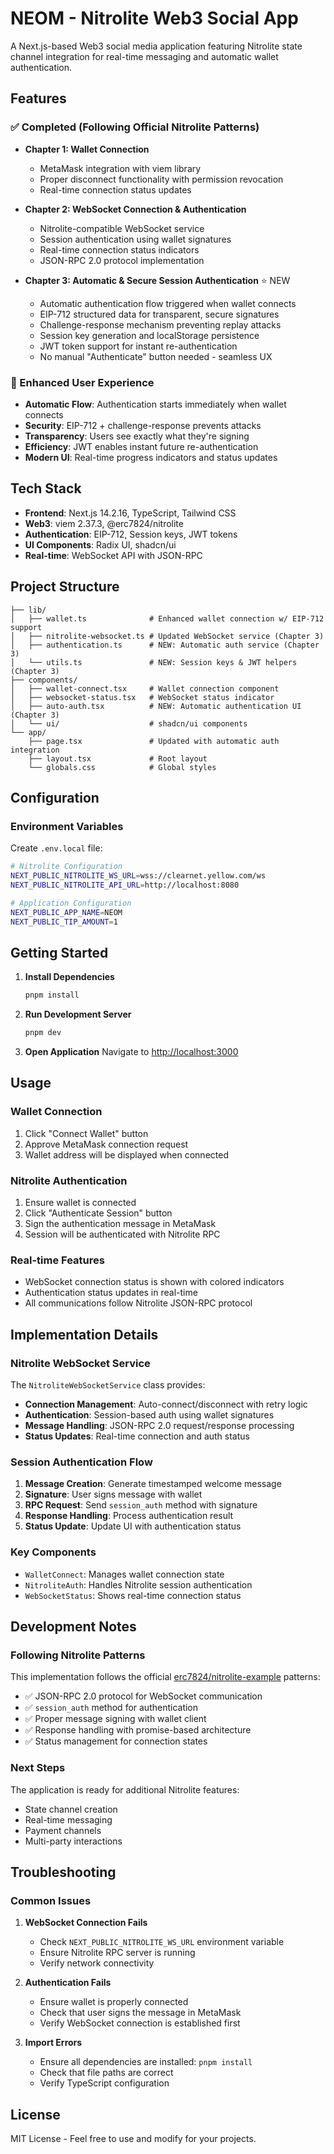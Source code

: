 # NEOM - Nitrolite Web3 Social App

A Next.js-based Web3 social media application featuring Nitrolite state channel integration for real-time messaging and automatic wallet authentication.

## Features

### ✅ Completed (Following Official Nitrolite Patterns)

- **Chapter 1: Wallet Connection**
  - MetaMask integration with viem library
  - Proper disconnect functionality with permission revocation
  - Real-time connection status updates

- **Chapter 2: WebSocket Connection & Authentication**
  - Nitrolite-compatible WebSocket service
  - Session authentication using wallet signatures
  - Real-time connection status indicators
  - JSON-RPC 2.0 protocol implementation

- **Chapter 3: Automatic & Secure Session Authentication** ⭐ NEW
  - Automatic authentication flow triggered when wallet connects
  - EIP-712 structured data for transparent, secure signatures
  - Challenge-response mechanism preventing replay attacks
  - Session key generation and localStorage persistence
  - JWT token support for instant re-authentication
  - No manual "Authenticate" button needed - seamless UX

### 🎯 Enhanced User Experience
- **Automatic Flow**: Authentication starts immediately when wallet connects
- **Security**: EIP-712 + challenge-response prevents attacks
- **Transparency**: Users see exactly what they're signing
- **Efficiency**: JWT enables instant future re-authentication
- **Modern UI**: Real-time progress indicators and status updates

## Tech Stack

- **Frontend**: Next.js 14.2.16, TypeScript, Tailwind CSS
- **Web3**: viem 2.37.3, @erc7824/nitrolite
- **Authentication**: EIP-712, Session keys, JWT tokens
- **UI Components**: Radix UI, shadcn/ui
- **Real-time**: WebSocket API with JSON-RPC

## Project Structure

```
├── lib/
│   ├── wallet.ts              # Enhanced wallet connection w/ EIP-712 support
│   ├── nitrolite-websocket.ts # Updated WebSocket service (Chapter 3)
│   ├── authentication.ts      # NEW: Automatic auth service (Chapter 3)
│   └── utils.ts               # NEW: Session keys & JWT helpers (Chapter 3)
├── components/
│   ├── wallet-connect.tsx     # Wallet connection component
│   ├── websocket-status.tsx   # WebSocket status indicator
│   ├── auto-auth.tsx          # NEW: Automatic authentication UI (Chapter 3)
│   └── ui/                    # shadcn/ui components
└── app/
    ├── page.tsx               # Updated with automatic auth integration
    ├── layout.tsx             # Root layout
    └── globals.css            # Global styles
```

## Configuration

### Environment Variables

Create `.env.local` file:

```bash
# Nitrolite Configuration
NEXT_PUBLIC_NITROLITE_WS_URL=wss://clearnet.yellow.com/ws
NEXT_PUBLIC_NITROLITE_API_URL=http://localhost:8080

# Application Configuration
NEXT_PUBLIC_APP_NAME=NEOM
NEXT_PUBLIC_TIP_AMOUNT=1
```

## Getting Started

1. **Install Dependencies**
   ```bash
   pnpm install
   ```

2. **Run Development Server**
   ```bash
   pnpm dev
   ```

3. **Open Application**
   Navigate to [http://localhost:3000](http://localhost:3000)

## Usage

### Wallet Connection
1. Click "Connect Wallet" button
2. Approve MetaMask connection request
3. Wallet address will be displayed when connected

### Nitrolite Authentication
1. Ensure wallet is connected
2. Click "Authenticate Session" button
3. Sign the authentication message in MetaMask
4. Session will be authenticated with Nitrolite RPC

### Real-time Features
- WebSocket connection status is shown with colored indicators
- Authentication status updates in real-time
- All communications follow Nitrolite JSON-RPC protocol

## Implementation Details

### Nitrolite WebSocket Service

The `NitroliteWebSocketService` class provides:

- **Connection Management**: Auto-connect/disconnect with retry logic
- **Authentication**: Session-based auth using wallet signatures
- **Message Handling**: JSON-RPC 2.0 request/response processing
- **Status Updates**: Real-time connection and auth status

### Session Authentication Flow

1. **Message Creation**: Generate timestamped welcome message
2. **Signature**: User signs message with wallet
3. **RPC Request**: Send `session_auth` method with signature
4. **Response Handling**: Process authentication result
5. **Status Update**: Update UI with authentication status

### Key Components

- `WalletConnect`: Manages wallet connection state
- `NitroliteAuth`: Handles Nitrolite session authentication
- `WebSocketStatus`: Shows real-time connection status

## Development Notes

### Following Nitrolite Patterns

This implementation follows the official [erc7824/nitrolite-example](https://github.com/erc7824/nitrolite-example) patterns:

- ✅ JSON-RPC 2.0 protocol for WebSocket communication
- ✅ `session_auth` method for authentication
- ✅ Proper message signing with wallet client
- ✅ Response handling with promise-based architecture
- ✅ Status management for connection states

### Next Steps

The application is ready for additional Nitrolite features:
- State channel creation
- Real-time messaging
- Payment channels
- Multi-party interactions

## Troubleshooting

### Common Issues

1. **WebSocket Connection Fails**
   - Check `NEXT_PUBLIC_NITROLITE_WS_URL` environment variable
   - Ensure Nitrolite RPC server is running
   - Verify network connectivity

2. **Authentication Fails**
   - Ensure wallet is properly connected
   - Check that user signs the message in MetaMask
   - Verify WebSocket connection is established first

3. **Import Errors**
   - Ensure all dependencies are installed: `pnpm install`
   - Check that file paths are correct
   - Verify TypeScript configuration

## License

MIT License - Feel free to use and modify for your projects.
